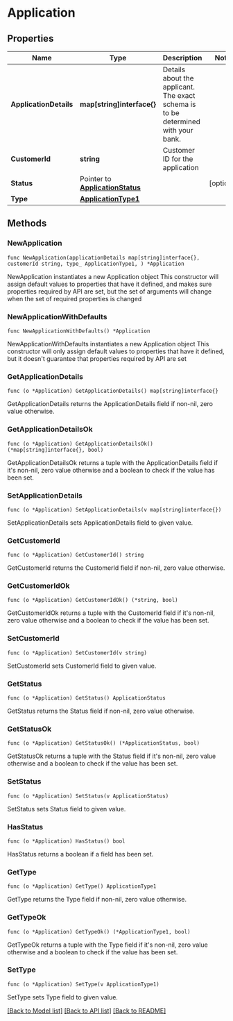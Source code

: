 # Application

## Properties

Name | Type | Description | Notes
------------ | ------------- | ------------- | -------------
**ApplicationDetails** | **map[string]interface{}** | Details about the applicant. The exact schema is to be determined with your bank. | 
**CustomerId** | **string** | Customer ID for the application | 
**Status** | Pointer to [**ApplicationStatus**](ApplicationStatus.md) |  | [optional] 
**Type** | [**ApplicationType1**](ApplicationType1.md) |  | 

## Methods

### NewApplication

`func NewApplication(applicationDetails map[string]interface{}, customerId string, type_ ApplicationType1, ) *Application`

NewApplication instantiates a new Application object
This constructor will assign default values to properties that have it defined,
and makes sure properties required by API are set, but the set of arguments
will change when the set of required properties is changed

### NewApplicationWithDefaults

`func NewApplicationWithDefaults() *Application`

NewApplicationWithDefaults instantiates a new Application object
This constructor will only assign default values to properties that have it defined,
but it doesn't guarantee that properties required by API are set

### GetApplicationDetails

`func (o *Application) GetApplicationDetails() map[string]interface{}`

GetApplicationDetails returns the ApplicationDetails field if non-nil, zero value otherwise.

### GetApplicationDetailsOk

`func (o *Application) GetApplicationDetailsOk() (*map[string]interface{}, bool)`

GetApplicationDetailsOk returns a tuple with the ApplicationDetails field if it's non-nil, zero value otherwise
and a boolean to check if the value has been set.

### SetApplicationDetails

`func (o *Application) SetApplicationDetails(v map[string]interface{})`

SetApplicationDetails sets ApplicationDetails field to given value.


### GetCustomerId

`func (o *Application) GetCustomerId() string`

GetCustomerId returns the CustomerId field if non-nil, zero value otherwise.

### GetCustomerIdOk

`func (o *Application) GetCustomerIdOk() (*string, bool)`

GetCustomerIdOk returns a tuple with the CustomerId field if it's non-nil, zero value otherwise
and a boolean to check if the value has been set.

### SetCustomerId

`func (o *Application) SetCustomerId(v string)`

SetCustomerId sets CustomerId field to given value.


### GetStatus

`func (o *Application) GetStatus() ApplicationStatus`

GetStatus returns the Status field if non-nil, zero value otherwise.

### GetStatusOk

`func (o *Application) GetStatusOk() (*ApplicationStatus, bool)`

GetStatusOk returns a tuple with the Status field if it's non-nil, zero value otherwise
and a boolean to check if the value has been set.

### SetStatus

`func (o *Application) SetStatus(v ApplicationStatus)`

SetStatus sets Status field to given value.

### HasStatus

`func (o *Application) HasStatus() bool`

HasStatus returns a boolean if a field has been set.

### GetType

`func (o *Application) GetType() ApplicationType1`

GetType returns the Type field if non-nil, zero value otherwise.

### GetTypeOk

`func (o *Application) GetTypeOk() (*ApplicationType1, bool)`

GetTypeOk returns a tuple with the Type field if it's non-nil, zero value otherwise
and a boolean to check if the value has been set.

### SetType

`func (o *Application) SetType(v ApplicationType1)`

SetType sets Type field to given value.



[[Back to Model list]](../README.md#documentation-for-models) [[Back to API list]](../README.md#documentation-for-api-endpoints) [[Back to README]](../README.md)


